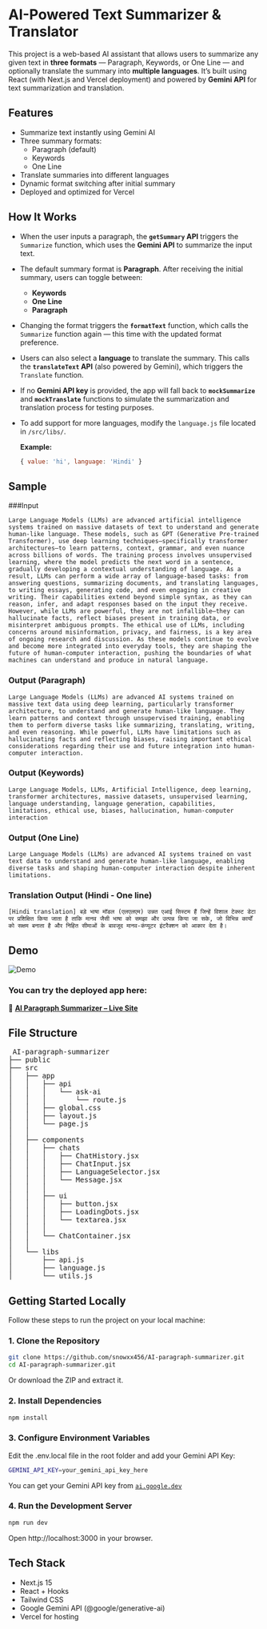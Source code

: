 # AI-Powered Text Summarizer & Translator

This project is a web-based AI assistant that allows users to summarize any given text in **three formats** — Paragraph, Keywords, or One Line — and optionally translate the summary into **multiple languages**. It’s built using React (with Next.js and Vercel deployment) and powered by **Gemini API** for text summarization and translation.

## Features

- Summarize text instantly using Gemini AI
- Three summary formats:
  - Paragraph (default)
  - Keywords
  - One Line
- Translate summaries into different languages
- Dynamic format switching after initial summary
- Deployed and optimized for Vercel

## How It Works

- When the user inputs a paragraph, the **`getSummary` API** triggers the `Summarize` function, which uses the **Gemini API** to summarize the input text.

- The default summary format is **Paragraph**. After receiving the initial summary, users can toggle between:
  - **Keywords**
  - **One Line**
  - **Paragraph**

- Changing the format triggers the **`formatText`** function, which calls the `Summarize` function again — this time with the updated format preference.

- Users can also select a **language** to translate the summary. This calls the **`translateText` API** (also powered by Gemini), which triggers the `Translate` function.

- If no **Gemini API key** is provided, the app will fall back to **`mockSummarize`** and **`mockTranslate`** functions to simulate the summarization and translation process for testing purposes.

- To add support for more languages, modify the `language.js` file located in `/src/libs/`.

  **Example:**
  ```js
  { value: 'hi', language: 'Hindi' }
  ```

## Sample
###Input
```
Large Language Models (LLMs) are advanced artificial intelligence systems trained on massive datasets of text to understand and generate human-like language. These models, such as GPT (Generative Pre-trained Transformer), use deep learning techniques—specifically transformer architectures—to learn patterns, context, grammar, and even nuance across billions of words. The training process involves unsupervised learning, where the model predicts the next word in a sentence, gradually developing a contextual understanding of language. As a result, LLMs can perform a wide array of language-based tasks: from answering questions, summarizing documents, and translating languages, to writing essays, generating code, and even engaging in creative writing. Their capabilities extend beyond simple syntax, as they can reason, infer, and adapt responses based on the input they receive. However, while LLMs are powerful, they are not infallible—they can hallucinate facts, reflect biases present in training data, or misinterpret ambiguous prompts. The ethical use of LLMs, including concerns around misinformation, privacy, and fairness, is a key area of ongoing research and discussion. As these models continue to evolve and become more integrated into everyday tools, they are shaping the future of human-computer interaction, pushing the boundaries of what machines can understand and produce in natural language.
```
### Output (Paragraph)
```
Large Language Models (LLMs) are advanced AI systems trained on massive text data using deep learning, particularly transformer architecture, to understand and generate human-like language. They learn patterns and context through unsupervised training, enabling them to perform diverse tasks like summarizing, translating, writing, and even reasoning. While powerful, LLMs have limitations such as hallucinating facts and reflecting biases, raising important ethical considerations regarding their use and future integration into human-computer interaction.
```
### Output (Keywords)
```
Large Language Models, LLMs, Artificial Intelligence, deep learning, transformer architectures, massive datasets, unsupervised learning, language understanding, language generation, capabilities, limitations, ethical use, biases, hallucination, human-computer interaction
```
### Output (One Line)
```
Large Language Models (LLMs) are advanced AI systems trained on vast text data to understand and generate human-like language, enabling diverse tasks and shaping human-computer interaction despite inherent limitations.
```
### Translation Output (Hindi - One line)
```
[Hindi translation] बड़े भाषा मॉडल (एलएलएम) उन्नत एआई सिस्टम हैं जिन्हें विशाल टेक्स्ट डेटा पर प्रशिक्षित किया जाता है ताकि मानव जैसी भाषा को समझा और उत्पन्न किया जा सके, जो विभिन्न कार्यों को सक्षम बनाता है और निहित सीमाओं के बावजूद मानव-कंप्यूटर इंटरैक्शन को आकार देता है।
```
## Demo

![Demo](./public/ai-paragraph-summarizer.gif)

### You can try the deployed app here:  
🔗 **[AI Paragraph Summarizer – Live Site](https://ai-paragraph-summarizer-zedens-projects.vercel.app/)**  


## File Structure

<pre> AI-paragraph-summarizer
├── public
├── src
│   ├── app
│   │   ├── api
│   │   │   └── ask-ai
│   │   │       └── route.js
│   │   ├── global.css
│   │   ├── layout.js
│   │   └── page.js
│   │
│   ├── components
│   │   ├── chats
│   │   │   ├── ChatHistory.jsx
│   │   │   ├── ChatInput.jsx
│   │   │   ├── LanguageSelector.jsx
│   │   │   └── Message.jsx
│   │   │
│   │   ├── ui
│   │   │   ├── button.jsx
│   │   │   ├── LoadingDots.jsx
│   │   │   └── textarea.jsx
│   │   │
│   │   └── ChatContainer.jsx
│   │
│   └── libs
│       ├── api.js
│       ├── language.js
│       └── utils.js
</pre>

## Getting Started Locally

Follow these steps to run the project on your local machine:

### 1. Clone the Repository

```bash
git clone https://github.com/snowxx456/AI-paragraph-summarizer.git
cd AI-paragraph-summarizer.git
```

Or download the ZIP and extract it.

### 2. Install Dependencies

```bash
npm install
```

### 3. Configure Environment Variables

Edit the .env.local file in the root folder and add your Gemini API Key:

```bash
GEMINI_API_KEY=your_gemini_api_key_here
```

You can get your Gemini API key from [`ai.google.dev`](https://ai.google.dev/gemini-api/docs/api-key)

### 4. Run the Development Server

```bash
npm run dev
```

Open http://localhost:3000 in your browser.

## Tech Stack

- Next.js 15 
- React + Hooks
- Tailwind CSS
- Google Gemini API (@google/generative-ai)
- Vercel for hosting
